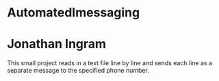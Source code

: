 # AutomatedImessaging
#
# Jonathan Ingram

This small project reads in a text file line by line and sends each line as a separate message to the specified phone number.

